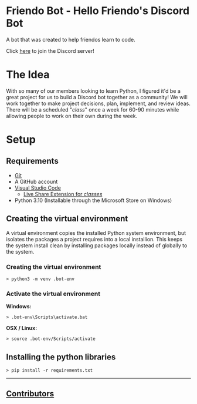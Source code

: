 # Friendo Bot - Hello Friendo's Discord Bot

A bot that was created to help friendos learn to code.

Click [here](https://discord.gg/3DTtWMZHU4) to join the Discord server!

# The Idea

With so many of our members looking to learn Python, I figured it'd be a great project for us to build a Discord bot together as a community! We will work together to make project decisions, plan, implement, and review ideas. There will be a scheduled "*class*" once a week for 60-90 minutes while allowing people to work on their own during the week.

# Setup

## Requirements

* [Git](https://git-scm.com/downloads)
* A GitHub account
* [Visual Studio Code](https://code.visualstudio.com/download)
    * [Live Share Extension for *classes*](https://marketplace.visualstudio.com/items?itemName=MS-vsliveshare.vsliveshare)
* Python 3.10 (Installable through the Microsoft Store on Windows)

## Creating the virtual environment

A virtual environment copies the installed Python system environment, but isolates the packages a project requires into a local installion. This keeps the system install clean by installing packages locally instead of globally to the system.

### Creating the virtual environment

`> python3 -m venv .bot-env`


### Activate the virtual environment

**Windows:**

`> .bot-env\Scripts\activate.bat`

**OSX / Linux:**

`> source .bot-env/Scripts/activate`

## Installing the python libraries

`> pip install -r requirements.txt`

---

## [Contributors](https://github.com/Hello-Friendo/FriendoBot/graphs/contributors)

